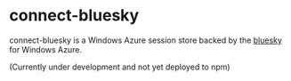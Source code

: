 # connect-bluesky

connect-bluesky is a Windows Azure session store backed by the [bluesky](https://github.com/pofallon/node-bluesky) for Windows Azure.

(Currently under development and not yet deployed to npm)
